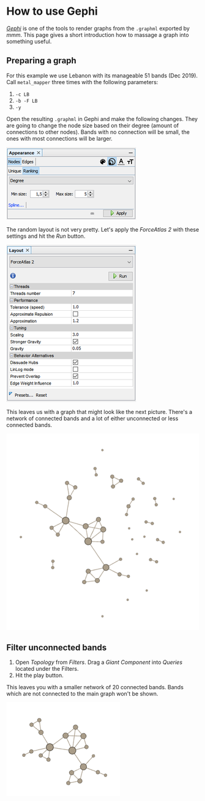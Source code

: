 # How to use Gephi

_[Gephi](https://gephi.org/)_ is one of the tools to render graphs from the `.graphml` exported by _mmm_. This page 
gives a short introduction how to massage a graph into something useful.  

## Preparing a graph

For this example we use Lebanon with its manageable 51 bands (Dec 2019). Call `metal_mapper` three times with the 
following parameters:

1. `-c LB`
2. `-b -F LB`
3. `-y`

Open the resulting `.graphml` in Gephi and make the following changes. They are going to change the node size based on
their degree (amount of connections to other nodes). Bands with no connection will be small, the ones with most 
connections will be larger.

![Node Degree](img/gephi_node_degree.png)

The random layout is not very pretty. Let's apply the _ForceAtlas 2_ with these settings and hit the _Run_ button.

![Node Degree](img/gephi_forceatlas2_small.png)

This leaves us with a graph that might look like the next picture. There's a network of connected bands and a lot of
either unconnected or less connected bands.

![Middle East unfiltered - Lebanon](img/middle_east_1_unfiltered.png)


## Filter unconnected bands

1. Open _Topology_ from _Filters_. Drag a _Giant Component_ into _Queries_ located under the Filters.
2. Hit the play button.

This leaves you with a smaller network of 20 connected bands. Bands which are not connected to the main graph won't
be shown.

![Middle East filtered - Lebanon](img/middle_east_1_filtered.png)
